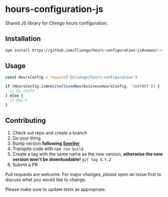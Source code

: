 # hours-configuration-js

Shared JS library for Cliengo hours configuration.

## Installation

```bash
npm install https://github.com/Cliengo/hours-configuration-js#semver:~1.1.0
```

## Usage

```javascript
const HoursConfig = require('@cliengo/hours-configuration')

if (HoursConfig.isWebsiteClosedNow(businessHoursConfig, 'CHATBOT')) {
  // Do stuff
} else {
  // Don't
}
```

## Contributing

1. Check out repo and create a branch
1. Do your thing
1. Bump version **following [SemVer](https://semver.org/)**
1. Transpile code with `npm run build`
1. Create a tag with the same name as the new version, **otherwise the new version won't be downloadable!** `git tag X.Y.Z`
1. Submit a PR

Pull requests are welcome. For major changes, please open an issue first to discuss what you would like to change.

Please make sure to update tests as appropriate.
